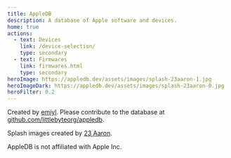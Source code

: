 ```yaml
---
title: AppleDB
description: A database of Apple software and devices.
home: true
actions:
  - text: Devices
    link: /device-selection/
    type: secondary
  - text: Firmwares
    link: firmwares.html
    type: secondary
heroImage: https://appledb.dev/assets/images/splash-23aaron-1.jpg
heroImageDark: https://appledb.dev/assets/images/splash-23aaron-0.jpg
heroFilter: 0.2
---
```


<slideSwipe :sections="[
  {
    title: 'New Releases',
    component: 'latestVersion'
  },
  {
    title: 'New Devices',
    component: 'latestDevice'
  }
]"/>

Created by [emiyl](https://twitter.com/emiyl0). Please contribute to the database at [github.com/littlebyteorg/appledb](https://github.com/littlebyteorg/appledb).

Splash images created by [23 Aaron](https://twitter.com/23Aaron_).

AppleDB is not affiliated with Apple Inc.
